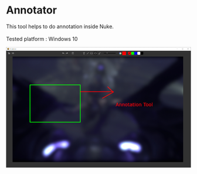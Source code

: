 # Annotator

This tool helps to do annotation inside Nuke.
<br><br>Tested platform : Windows 10

![image not found](https://github.com/arunvfx/Annotator/blob/master/preview.PNG?raw=true)
